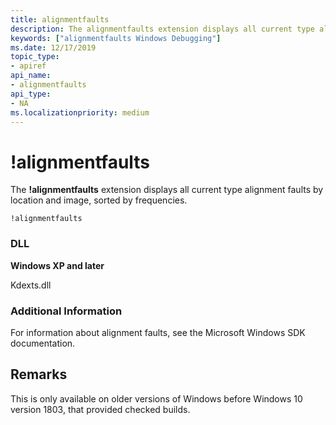 ```yaml
---
title: alignmentfaults
description: The alignmentfaults extension displays all current type alignment faults by location and image, sorted by frequencies.
keywords: ["alignmentfaults Windows Debugging"]
ms.date: 12/17/2019
topic_type:
- apiref
api_name:
- alignmentfaults
api_type:
- NA
ms.localizationpriority: medium
---
```


# !alignmentfaults


The **!alignmentfaults** extension displays all current type alignment faults by location and image, sorted by frequencies.

```dbgcmd
!alignmentfaults
```

### <span id="DLL"></span><span id="dll"></span>DLL

<p><strong>Windows XP and later</strong></p>
<p>Kdexts.dll</p>

 
### <span id="Additional_Information"></span><span id="additional_information"></span><span id="ADDITIONAL_INFORMATION"></span>Additional Information

For information about alignment faults, see the Microsoft Windows SDK documentation.

Remarks
-------

This is only available on older versions of Windows before Windows 10 version 1803, that provided checked builds.

